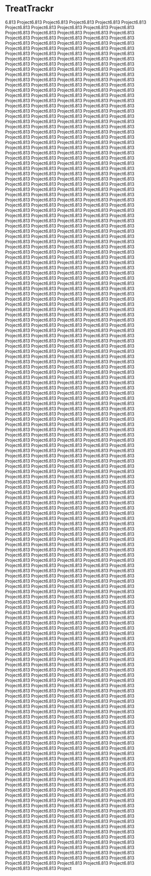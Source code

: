 TreatTrackr
===============

6.813 Project6.813 Project6.813 Project6.813 Project6.813 Project6.813 Project6.813 Project6.813 Project6.813 Project6.813 Project6.813 Project6.813 Project6.813 Project6.813 Project6.813 Project6.813 Project6.813 Project6.813 Project6.813 Project6.813 Project6.813 Project6.813 Project6.813 Project6.813 Project6.813 Project6.813 Project6.813 Project6.813 Project6.813 Project6.813 Project6.813 Project6.813 Project6.813 Project6.813 Project6.813 Project6.813 Project6.813 Project6.813 Project6.813 Project6.813 Project6.813 Project6.813 Project6.813 Project6.813 Project6.813 Project6.813 Project6.813 Project6.813 Project6.813 Project6.813 Project6.813 Project6.813 Project6.813 Project6.813 Project6.813 Project6.813 Project6.813 Project6.813 Project6.813 Project6.813 Project6.813 Project6.813 Project6.813 Project6.813 Project6.813 Project6.813 Project6.813 Project6.813 Project6.813 Project6.813 Project6.813 Project6.813 Project6.813 Project6.813 Project6.813 Project6.813 Project6.813 Project6.813 Project6.813 Project6.813 Project6.813 Project6.813 Project6.813 Project6.813 Project6.813 Project6.813 Project6.813 Project6.813 Project6.813 Project6.813 Project6.813 Project6.813 Project6.813 Project6.813 Project6.813 Project6.813 Project6.813 Project6.813 Project6.813 Project6.813 Project6.813 Project6.813 Project6.813 Project6.813 Project6.813 Project6.813 Project6.813 Project6.813 Project6.813 Project6.813 Project6.813 Project6.813 Project6.813 Project6.813 Project6.813 Project6.813 Project6.813 Project6.813 Project6.813 Project6.813 Project6.813 Project6.813 Project6.813 Project6.813 Project6.813 Project6.813 Project6.813 Project6.813 Project6.813 Project6.813 Project6.813 Project6.813 Project6.813 Project6.813 Project6.813 Project6.813 Project6.813 Project6.813 Project6.813 Project6.813 Project6.813 Project6.813 Project6.813 Project6.813 Project6.813 Project6.813 Project6.813 Project6.813 Project6.813 Project6.813 Project6.813 Project6.813 Project6.813 Project6.813 Project6.813 Project6.813 Project6.813 Project6.813 Project6.813 Project6.813 Project6.813 Project6.813 Project6.813 Project6.813 Project6.813 Project6.813 Project6.813 Project6.813 Project6.813 Project6.813 Project6.813 Project6.813 Project6.813 Project6.813 Project6.813 Project6.813 Project6.813 Project6.813 Project6.813 Project6.813 Project6.813 Project6.813 Project6.813 Project6.813 Project6.813 Project6.813 Project6.813 Project6.813 Project6.813 Project6.813 Project6.813 Project6.813 Project6.813 Project6.813 Project6.813 Project6.813 Project6.813 Project6.813 Project6.813 Project6.813 Project6.813 Project6.813 Project6.813 Project6.813 Project6.813 Project6.813 Project6.813 Project6.813 Project6.813 Project6.813 Project6.813 Project6.813 Project6.813 Project6.813 Project6.813 Project6.813 Project6.813 Project6.813 Project6.813 Project6.813 Project6.813 Project6.813 Project6.813 Project6.813 Project6.813 Project6.813 Project6.813 Project6.813 Project6.813 Project6.813 Project6.813 Project6.813 Project6.813 Project6.813 Project6.813 Project6.813 Project6.813 Project6.813 Project6.813 Project6.813 Project6.813 Project6.813 Project6.813 Project6.813 Project6.813 Project6.813 Project6.813 Project6.813 Project6.813 Project6.813 Project6.813 Project6.813 Project6.813 Project6.813 Project6.813 Project6.813 Project6.813 Project6.813 Project6.813 Project6.813 Project6.813 Project6.813 Project6.813 Project6.813 Project6.813 Project6.813 Project6.813 Project6.813 Project6.813 Project6.813 Project6.813 Project6.813 Project6.813 Project6.813 Project6.813 Project6.813 Project6.813 Project6.813 Project6.813 Project6.813 Project6.813 Project6.813 Project6.813 Project6.813 Project6.813 Project6.813 Project6.813 Project6.813 Project6.813 Project6.813 Project6.813 Project6.813 Project6.813 Project6.813 Project6.813 Project6.813 Project6.813 Project6.813 Project6.813 Project6.813 Project6.813 Project6.813 Project6.813 Project6.813 Project6.813 Project6.813 Project6.813 Project6.813 Project6.813 Project6.813 Project6.813 Project6.813 Project6.813 Project6.813 Project6.813 Project6.813 Project6.813 Project6.813 Project6.813 Project6.813 Project6.813 Project6.813 Project6.813 Project6.813 Project6.813 Project6.813 Project6.813 Project6.813 Project6.813 Project6.813 Project6.813 Project6.813 Project6.813 Project6.813 Project6.813 Project6.813 Project6.813 Project6.813 Project6.813 Project6.813 Project6.813 Project6.813 Project6.813 Project6.813 Project6.813 Project6.813 Project6.813 Project6.813 Project6.813 Project6.813 Project6.813 Project6.813 Project6.813 Project6.813 Project6.813 Project6.813 Project6.813 Project6.813 Project6.813 Project6.813 Project6.813 Project6.813 Project6.813 Project6.813 Project6.813 Project6.813 Project6.813 Project6.813 Project6.813 Project6.813 Project6.813 Project6.813 Project6.813 Project6.813 Project6.813 Project6.813 Project6.813 Project6.813 Project6.813 Project6.813 Project6.813 Project6.813 Project6.813 Project6.813 Project6.813 Project6.813 Project6.813 Project6.813 Project6.813 Project6.813 Project6.813 Project6.813 Project6.813 Project6.813 Project6.813 Project6.813 Project6.813 Project6.813 Project6.813 Project6.813 Project6.813 Project6.813 Project6.813 Project6.813 Project6.813 Project6.813 Project6.813 Project6.813 Project6.813 Project6.813 Project6.813 Project6.813 Project6.813 Project6.813 Project6.813 Project6.813 Project6.813 Project6.813 Project6.813 Project6.813 Project6.813 Project6.813 Project6.813 Project6.813 Project6.813 Project6.813 Project6.813 Project6.813 Project6.813 Project6.813 Project6.813 Project6.813 Project6.813 Project6.813 Project6.813 Project6.813 Project6.813 Project6.813 Project6.813 Project6.813 Project6.813 Project6.813 Project6.813 Project6.813 Project6.813 Project6.813 Project6.813 Project6.813 Project6.813 Project6.813 Project6.813 Project6.813 Project6.813 Project6.813 Project6.813 Project6.813 Project6.813 Project6.813 Project6.813 Project6.813 Project6.813 Project6.813 Project6.813 Project6.813 Project6.813 Project6.813 Project6.813 Project6.813 Project6.813 Project6.813 Project6.813 Project6.813 Project6.813 Project6.813 Project6.813 Project6.813 Project6.813 Project6.813 Project6.813 Project6.813 Project6.813 Project6.813 Project6.813 Project6.813 Project6.813 Project6.813 Project6.813 Project6.813 Project6.813 Project6.813 Project6.813 Project6.813 Project6.813 Project6.813 Project6.813 Project6.813 Project6.813 Project6.813 Project6.813 Project6.813 Project6.813 Project6.813 Project6.813 Project6.813 Project6.813 Project6.813 Project6.813 Project6.813 Project6.813 Project6.813 Project6.813 Project6.813 Project6.813 Project6.813 Project6.813 Project6.813 Project6.813 Project6.813 Project6.813 Project6.813 Project6.813 Project6.813 Project6.813 Project6.813 Project6.813 Project6.813 Project6.813 Project6.813 Project6.813 Project6.813 Project6.813 Project6.813 Project6.813 Project6.813 Project6.813 Project6.813 Project6.813 Project6.813 Project6.813 Project6.813 Project6.813 Project6.813 Project6.813 Project6.813 Project6.813 Project6.813 Project6.813 Project6.813 Project6.813 Project6.813 Project6.813 Project6.813 Project6.813 Project6.813 Project6.813 Project6.813 Project6.813 Project6.813 Project6.813 Project6.813 Project6.813 Project6.813 Project6.813 Project6.813 Project6.813 Project6.813 Project6.813 Project6.813 Project6.813 Project6.813 Project6.813 Project6.813 Project6.813 Project6.813 Project6.813 Project6.813 Project6.813 Project6.813 Project6.813 Project6.813 Project6.813 Project6.813 Project6.813 Project6.813 Project6.813 Project6.813 Project6.813 Project6.813 Project6.813 Project6.813 Project6.813 Project6.813 Project6.813 Project6.813 Project6.813 Project6.813 Project6.813 Project6.813 Project6.813 Project6.813 Project6.813 Project6.813 Project6.813 Project6.813 Project6.813 Project6.813 Project6.813 Project6.813 Project6.813 Project6.813 Project6.813 Project6.813 Project6.813 Project6.813 Project6.813 Project6.813 Project6.813 Project6.813 Project6.813 Project6.813 Project6.813 Project6.813 Project6.813 Project6.813 Project6.813 Project6.813 Project6.813 Project6.813 Project6.813 Project6.813 Project6.813 Project6.813 Project6.813 Project6.813 Project6.813 Project6.813 Project6.813 Project6.813 Project6.813 Project6.813 Project6.813 Project6.813 Project6.813 Project6.813 Project6.813 Project6.813 Project6.813 Project6.813 Project6.813 Project6.813 Project6.813 Project6.813 Project6.813 Project6.813 Project6.813 Project6.813 Project6.813 Project6.813 Project6.813 Project6.813 Project6.813 Project6.813 Project6.813 Project6.813 Project6.813 Project6.813 Project6.813 Project6.813 Project6.813 Project6.813 Project6.813 Project6.813 Project6.813 Project6.813 Project6.813 Project6.813 Project6.813 Project6.813 Project6.813 Project6.813 Project6.813 Project6.813 Project6.813 Project6.813 Project6.813 Project6.813 Project6.813 Project6.813 Project6.813 Project6.813 Project6.813 Project6.813 Project6.813 Project6.813 Project6.813 Project6.813 Project6.813 Project6.813 Project6.813 Project6.813 Project6.813 Project6.813 Project6.813 Project6.813 Project6.813 Project6.813 Project6.813 Project6.813 Project6.813 Project6.813 Project6.813 Project6.813 Project6.813 Project6.813 Project6.813 Project6.813 Project6.813 Project6.813 Project6.813 Project6.813 Project6.813 Project6.813 Project6.813 Project6.813 Project6.813 Project6.813 Project6.813 Project6.813 Project6.813 Project6.813 Project6.813 Project6.813 Project6.813 Project6.813 Project6.813 Project6.813 Project6.813 Project6.813 Project6.813 Project6.813 Project6.813 Project6.813 Project6.813 Project6.813 Project6.813 Project6.813 Project6.813 Project6.813 Project6.813 Project6.813 Project6.813 Project6.813 Project6.813 Project6.813 Project6.813 Project6.813 Project6.813 Project6.813 Project6.813 Project6.813 Project6.813 Project6.813 Project6.813 Project6.813 Project6.813 Project6.813 Project6.813 Project6.813 Project6.813 Project6.813 Project6.813 Project6.813 Project6.813 Project6.813 Project6.813 Project6.813 Project6.813 Project6.813 Project6.813 Project6.813 Project6.813 Project6.813 Project6.813 Project6.813 Project6.813 Project6.813 Project6.813 Project6.813 Project6.813 Project6.813 Project6.813 Project6.813 Project6.813 Project6.813 Project6.813 Project6.813 Project6.813 Project6.813 Project6.813 Project6.813 Project6.813 Project6.813 Project6.813 Project6.813 Project6.813 Project6.813 Project6.813 Project6.813 Project6.813 Project6.813 Project6.813 Project6.813 Project6.813 Project
